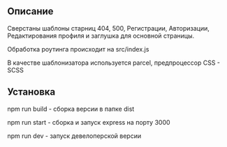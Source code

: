 
## Описание

Сверстаны шаблоны старниц 404, 500, Регистрации, Авторизации, Редактирования профиля и заглушка для основной страницы.

Обработка роутинга происходит на src/index.js

В качестве шаблонизатора используется parcel, предпроцессор CSS - SCSS

## Установка

npm run build - сборка версии в папке dist

npm run start - сборка и запуск express на порту 3000

npm run dev - запуск девелоперской версии

